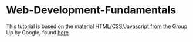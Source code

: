 Web-Development-Fundamentals
============================

This tutorial is based on the material HTML/CSS/Javascript from the Group Up by Google, found [here](https://www.youtube.com/playlist?list=PL697D36B35F92E9E4).


